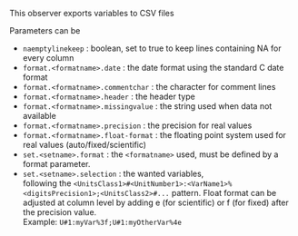This observer exports variables to CSV files  

Parameters can be

* `naemptylinekeep` : boolean, set to true to keep lines containing NA for every column
* `format.<formatname>.date` : the date format using the standard C date format
* `format.<formatname>.commentchar` : the character for comment lines
* `format.<formatname>.header` : the header type
* `format.<formatname>.missingvalue` : the string used when data not available
* `format.<formatname>.precision` : the precision for real values
* `format.<formatname>.float-format` : the floating point system used for real values (auto/fixed/scientific)
* `set.<setname>.format` : the `<formatname>` used, must be defined by a format parameter.
* `set.<setname>.selection` : the wanted variables,  
   following the `<UnitsClass1>#<UnitNumber1>:<VarName1>%<digitsPrecision1>;<UnitsClass2>#...` pattern.  Float format can be adjusted at column level by adding e (for scientific) or f (for fixed) after the precision value.  
   Example: `U#1:myVar%3f;U#1:myOtherVar%4e`